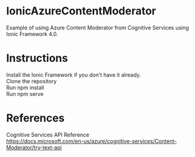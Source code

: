 # IonicAzureContentModerator
Example of using Azure Content Moderator from Cognitive Services using Ionic Framework 4.0.  

# Instructions
Install the Ionic Framework if you don't have it already.  
Clone the repository  
Run npm install  
Run npm serve  

# References
Cognitive Services API Reference  
https://docs.microsoft.com/en-us/azure/cognitive-services/Content-Moderator/try-text-api  
